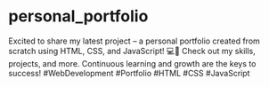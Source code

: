 # personal_portfolio
<div>
  Excited to share my latest project – a personal portfolio created from scratch using HTML, CSS, and JavaScript! 💻🚀 Check out my skills, projects, and more. Continuous learning and growth are the keys to success! #WebDevelopment #Portfolio #HTML #CSS #JavaScript

</div>
